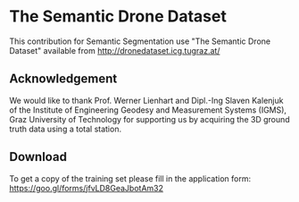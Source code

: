 # The Semantic Drone Dataset

This contribution for Semantic Segmentation use "The Semantic Drone Dataset" available from http://dronedataset.icg.tugraz.at/

## Acknowledgement

We would like to thank Prof. Werner Lienhart and Dipl.-Ing Slaven Kalenjuk of the Institute of Engineering Geodesy and Measurement Systems (IGMS), Graz University of Technology for supporting us by acquiring the 3D ground truth data using a total station.

## Download

To get a copy of the training set please fill in the application form: https://goo.gl/forms/jfvLD8GeaJbotAm32
